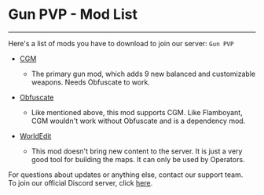 # Gun PVP - Mod List

-----------------------------
Here's a list of mods you have to download to join our server: `Gun PVP`

- [CGM](https://www.curseforge.com/minecraft/mc-mods/mrcrayfishs-gun-mod)
   - The primary gun mod, which adds 9 new balanced and customizable weapons. Needs Obfuscate to work.

- [Obfuscate](https://www.curseforge.com/minecraft/mc-mods/obfuscate)
   - Like mentioned above, this mod supports CGM. Like Flamboyant, CGM wouldn't work without Obfuscate and is a dependency mod.
  
- [WorldEdit](https://www.curseforge.com/minecraft/mc-mods/worldedit)
   - This mod doesn't bring new content to the server. It is just a very good tool for building the maps. It can only be used by Operators.

For questions about updates or anything else, contact our support team.<br/>
To join our official Discord server, click [here](https://discord.gg/VSE75WkgFM).<br/>
